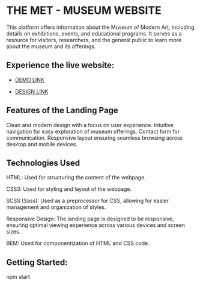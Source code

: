 

# **THE MET - MUSEUM WEBSITE**

This platform offers information about the Museum of Modern Art, including details on exhibitions, events, and educational programs. It serves as a resource for visitors, researchers, and the general public to learn more about the museum and its offerings.

## **Experience the live website:**

- [DEMO LINK](https://VikaChereushenko.github.io/The-MET-landing-page/)

- [DESIGN LINK](https://www.figma.com/design/lSR1m42L9YwzQwzzxKwHpw/THE-MET?node-id=8590-29&p=f&t=JhpgGTdmjGdl4hN4-0)

## **Features of the Landing Page**

Clean and modern design with a focus on user experience.
Intuitive navigation for easy exploration of museum offerings.
Contact form for communication.
Responsive layout ensuring seamless browsing across desktop and mobile devices.

## **Technologies Used**

HTML: Used for structuring the content of the webpage.

CSS3: Used for styling and layout of the webpage.

SCSS (Sass): Used as a preprocessor for CSS, allowing for easier management and organization of styles.

Responsive Design: The landing page is designed to be responsive, ensuring optimal viewing experience across various devices and screen sizes.

BEM: Used for componentization of HTML and CSS code.

## **Getting Started:**
npm start
